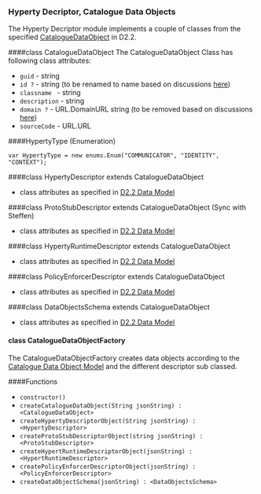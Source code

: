 ### Hyperty Decriptor, Catalogue Data Objects
The Hyperty Decriptor module implements a couple of classes from the specified [CatalogueDataObject](https://github.com/reTHINK-project/architecture/tree/master/docs/datamodel/hyperty-catalogue) in D2.2.

####class CatalogueDataObject
The CatalogueDataObject Class has following class attributes:
* ```guid``` - string
* ```id ?``` - string (to be renamed to name based on discussions [here](https://github.com/reTHINK-project/architecture/issues/64#issuecomment-152624482))
* ```classname ``` - string 
* ```description``` - string
* ```domain ?``` - URL.DomainURL string (to be removed based on discussions [here](https://github.com/reTHINK-project/architecture/issues/64#issuecomment-152624482))
* ```sourceCode``` - URL.URL


####HypertyType (Enumeration)
``` 
var HypertyType = new enums.Enum("COMMUNICATOR", "IDENTITY", "CONTEXT");
```

####class HypertyDescriptor extends CatalogueDataObject
* class attributes as specified in [D2.2 Data Model](https://github.com/reTHINK-project/architecture/tree/master/docs/datamodel/hyperty-catalogue)
 
####class ProtoStubDescriptor extends CatalogueDataObject (Sync with Steffen)
* class attributes as specified in [D2.2 Data Model](https://github.com/reTHINK-project/architecture/tree/master/docs/datamodel/hyperty-catalogue)

####class HypertyRuntimeDescriptor extends CatalogueDataObject
* class attributes as specified in [D2.2 Data Model](https://github.com/reTHINK-project/architecture/tree/master/docs/datamodel/hyperty-catalogue)

####class PolicyEnforcerDescriptor extends CatalogueDataObject
* class attributes as specified in [D2.2 Data Model](https://github.com/reTHINK-project/architecture/tree/master/docs/datamodel/hyperty-catalogue)

####class DataObjectsSchema extends CatalogueDataObject
* class attributes as specified in [D2.2 Data Model](https://github.com/reTHINK-project/architecture/tree/master/docs/datamodel/hyperty-catalogue)


#### class CatalogueDataObjectFactory
The CatalogueDataObjectFactory creates data objects according to the [Catalogue Data Object Model](https://github.com/reTHINK-project/architecture/tree/master/docs/datamodel/hyperty-catalogue) and the different descriptor sub classed. 

####Functions
* ```constructor()```
* ```createCatalogueDataObject(String jsonString) : <CatalogueDataObject> ```
* ```createHypertyDescriptorObject(String jsonString) : <HypertyDescriptor> ```
* ```createProtoStubDescriptorObject(string jsonString) : <ProtoStubDescriptor> ```
* ```createHypertRuntimeDescriptorObject(jsonString) : <HypertRuntimeDescriptor> ```
* ```createPolicyEnforcerDescriptorObject(jsonString) : <PolicyEnforcerDescriptor>```
* ```createDataObjectSchema(jsonString) : <DataObjectsSchema>```

